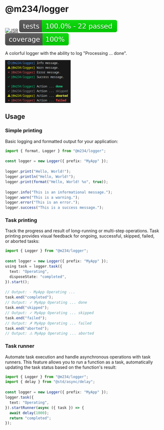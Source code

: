 # @m234/logger

[![JSR](https://jsr.io/badges/@m234/logger)](https://jsr.io/@m234/logger)
![Tests](https://raw.githubusercontent.com/Mopsgamer/jsr-logger/refs/heads/main/assets/badge-tests.svg)
![Tests coverage](https://raw.githubusercontent.com/Mopsgamer/jsr-logger/refs/heads/main/assets/badge-cov.svg)

A colorful logger with the ability to log "Processing ... done".

<img src="https://raw.githubusercontent.com/Mopsgamer/jsr-logger/refs/heads/main/assets/preview.png" height="140">

## Usage

### Simple printing

Basic logging and formatted output for your application:

```ts
import { format, Logger } from "@m234/logger";

const logger = new Logger({ prefix: "MyApp" });

logger.print("Hello, World!");
logger.println("Hello, World!");
logger.print(format("Hello, World! %o", true));

logger.info("This is an informational message.");
logger.warn("This is a warning.");
logger.error("This is an error.");
logger.success("This is a success message.");
```

### Task printing

Track the progress and result of long-running or multi-step operations. Task
printing provides visual feedback for ongoing, successful, skipped, failed, or
aborted tasks:

```ts
import { Logger } from "@m234/logger";

const logger = new Logger({ prefix: "MyApp" });
using task = logger.task({
  text: "Operating",
  disposeState: "completed",
}).start();

// Output: - MyApp Operating ...
task.end("completed");
// Output: ✓ MyApp Operating ... done
task.end("skipped");
// Output: ✓ MyApp Operating ... skipped
task.end("failed");
// Output: ✗ MyApp Operating ... failed
task.end("aborted");
// Output: ⚠ MyApp Operating ... aborted
```

### Task runner

Automate task execution and handle asynchronous operations with task runners.
This feature allows you to run a function as a task, automatically updating the
task status based on the function's result:

```ts
import { Logger } from "@m234/logger";
import { delay } from "@std/async/delay";

const logger = new Logger({ prefix: "MyApp" });
logger.task({
  text: "Operating",
}).startRunner(async ({ task }) => {
  await delay(1000);
  return "completed";
});
```
